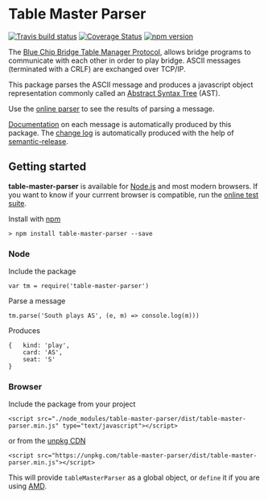 # Table Master Parser

[![Travis build status](https://travis-ci.org/richardschneider/table-master-parser.svg)](https://travis-ci.org/richardschneider/table-master-parser)
[![Coverage Status](https://coveralls.io/repos/github/richardschneider/table-master-parser/badge.svg?branch=master)](https://coveralls.io/github/richardschneider/table-master-parser?branch=master)
[![npm version](https://badge.fury.io/js/table-master-parser.svg)](https://badge.fury.io/js/table-master-parser) 

The [Blue Chip Bridge Table Manager Protocol](http://www.bluechipbridge.co.uk/protocol.htm), allows bridge programs to communicate with each other in order to play bridge. ASCII messages (terminated with a CRLF) are exchanged over TCP/IP.  

This package parses the ASCII message and produces a javascript object representation commonly called an [Abstract Syntax Tree](https://en.wikipedia.org/wiki/Abstract_syntax_tree) (AST).

Use the [online parser](https://richardschneider.github.io/table-master-parser/parser.html) to see the results of parsing a message.

[Documentation](https://richardschneider.github.io/table-master-parser/index.html) on each message is automatically produced by 
this package.
The [change log](https://github.com/richardschneider/table-master-parser/releases) is automatically produced with
the help of [semantic-release](https://github.com/semantic-release/semantic-release).

## Getting started

**table-master-parser** is available for [Node.js](https://nodejs.org) and most modern browsers.  If you want to know if your currrent browser is compatible, run the [online test suite](https://unpkg.com/table-master-parser/test/index.html).

Install with [npm](http://blog.npmjs.org/post/85484771375/how-to-install-npm)

    > npm install table-master-parser --save

### Node

Include the package

    var tm = require('table-master-parser')
    
Parse a message

    tm.parse('South plays AS', (e, m) => console.log(m)))
    
Produces

    {   kind: 'play', 
        card: 'AS',
        seat: 'S'
    }

### Browser

Include the package from your project

    <script src="./node_modules/table-master-parser/dist/table-master-parser.min.js" type="text/javascript"></script>

or from the [unpkg CDN](https://unpkg.com)

    <script src="https://unpkg.com/table-master-parser/dist/table-master-parser.min.js"></script>

This will provide `tableMasterParser` as a global object, or `define` it if you are using [AMD](https://en.wikipedia.org/wiki/Asynchronous_module_definition).
